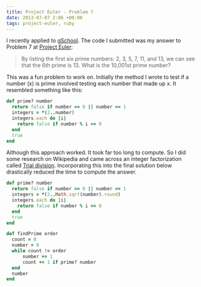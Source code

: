 ```yaml
---
title: Project Euler - Problem 7
date: 2013-07-07 2:06 +00:00
tags: project-euler, ruby
---
```


I recently applied to [gSchool](http://www.gschool.it/). The code I submitted was my answer to Problem 7 at [Project Euler](http://projecteuler.net/problem=7):

> By listing the first six prime numbers: 2, 3, 5, 7, 11, and 13, we can see that the 6th prime is 13.
> What is the 10,001st prime number?

This was a fun problem to work on. Initially the method I wrote to test if a number (x) is prime involved testing each number that made up x. It resembled something like this:

```ruby
def prime? number
  return false if number == 0 || number == 1
  integers = *(2..number)
  integers.each do |i|
    return false if number % i == 0
  end
  true
end
```

Although this approach worked. It took far too long to compute. So I did some research on Wikipedia and came across an integer factorization called [Trial division](http://en.wikipedia.org/wiki/Trial_division). Incorporating this into the final solution below drastically reduced the time to compute the answer.

```ruby
def prime? number
  return false if number == 0 || number == 1
  integers = *(2..Math.sqrt(number).round)
  integers.each do |i|
    return false if number % i == 0
  end
  true
end

def findPrime order
  count = 0
  number = 0
  while count != order
      number += 1
      count += 1 if prime? number
  end
  number
end
```


